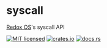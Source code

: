 # syscall
[Redox OS](https://github.com/redox-os/redox)'s syscall API

[![MIT licensed](https://img.shields.io/badge/license-MIT-blue.svg)](./LICENSE)
[![crates.io](http://meritbadge.herokuapp.com/redox_syscall)](https://crates.io/crates/redox_syscall)
[![docs.rs](https://docs.rs/redox_syscall/badge.svg)](https://docs.rs/redox_syscall)
